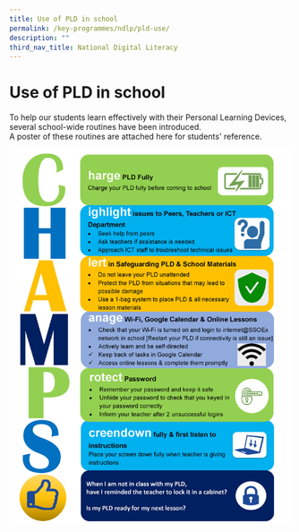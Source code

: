 ```yaml
---
title: Use of PLD in school
permalink: /key-programmes/ndlp/pld-use/
description: ""
third_nav_title: National Digital Literacy
---
```


# Use of PLD in school
To help our students learn effectively with their Personal Learning Devices, several school-wide routines have been introduced. <br>
A poster of these routines are attached here for students' reference.
<br>

![](/images/Keyprogrammes/Ndlp/71-CHAMPSroutine.jpg)